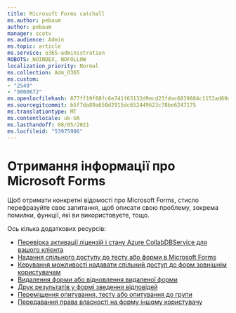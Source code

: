 ```yaml
---
title: Microsoft Forms catchall
ms.author: pebaum
author: pebaum
manager: scotv
ms.audience: Admin
ms.topic: article
ms.service: o365-administration
ROBOTS: NOINDEX, NOFOLLOW
localization_priority: Normal
ms.collection: Adm_O365
ms.custom:
- "2549"
- "9000672"
ms.openlocfilehash: 877ff19f68fc6e741f63132d9ecd23fdac6839884c1153ad60dd2ec6f0b6adc6
ms.sourcegitcommit: b5f7da89a650d2915dc652449623c78be6247175
ms.translationtype: MT
ms.contentlocale: uk-UA
ms.lasthandoff: 08/05/2021
ms.locfileid: "53975986"
---
```

# <a name="get-information-about-microsoft-forms"></a>Отримання інформації про Microsoft Forms

Щоб отримати конкретні відомості про Microsoft Forms, стисло перефразуйте своє запитання, щоб описати свою проблему, зокрема помилки, функції, які ви використовуєте, тощо. 

Ось кілька додаткових ресурсів:

- [Перевірка активації ліцензій і стану Azure CollabDBService для вашого клієнта](https://support.office.com/article/Turn-off-or-turn-on-Microsoft-Forms-8dcbf3ab-f2d6-459a-b8be-8d9892132a43)
- [Надання спільного доступу до тесту або форми в Microsoft Forms](https://support.office.com/article/Share-a-form-to-collaborate-d5bb5cf0-8401-4c15-bb8c-8e108cd7e69b)
- [Керування можливості надавати спільний доступ до форм зовнішнім користувачам](https://support.office.com/article/set-up-microsoft-forms-cc52287a-4550-464d-9a1b-457bf9df2240?#PickTab=Configure)
- [Видалення форми або відновлення видаленої форми](https://support.office.com/article/Delete-a-form-2207e468-ce1b-4c4a-a256-caf631d87af0)
- [Друк результатів у формі зведення відповідей](https://support.office.com/article/Print-a-form-22100b98-ba3c-41c1-9513-f76caca664fc)
- [Переміщення опитування, тесту або опитування до групи](https://support.office.com/article/Transfer-ownership-of-a-form-921a6361-a4e5-44ea-bce9-c4ed63aa54b4)
- [Передавання права власності на форму іншому користувачу](https://support.office.com/article/Transfer-ownership-of-a-form-921a6361-a4e5-44ea-bce9-c4ed63aa54b4)